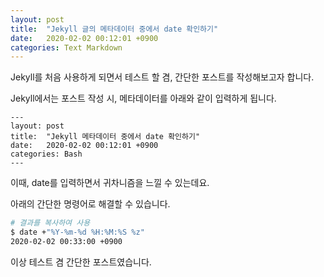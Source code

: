 ```yaml
---
layout: post
title:  "Jekyll 글의 메타데이터 중에서 date 확인하기"
date:   2020-02-02 00:12:01 +0900
categories: Text Markdown
---
```


Jekyll를 처음 사용하게 되면서 테스트 할 겸, 간단한 포스트를 작성해보고자 합니다.

Jekyll에서는 포스트 작성 시, 메타데이터를 아래와 같이 입력하게 됩니다.

```
---
layout: post
title:  "Jekyll 메타데이터 중에서 date 확인하기"
date:   2020-02-02 00:12:01 +0900
categories: Bash
---
```

이때, date를 입력하면서 귀차니즘을 느낄 수 있는데요.

아래의 간단한 명령어로 해결할 수 있습니다.

```bash
# 결과를 복사하여 사용
$ date +"%Y-%m-%d %H:%M:%S %z"
2020-02-02 00:33:00 +0900
```



이상 테스트 겸 간단한 포스트였습니다.
